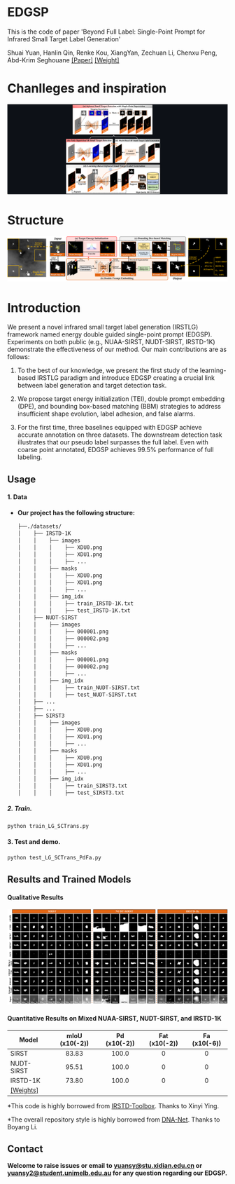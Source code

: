 # EDGSP
This is the code of paper 'Beyond Full Label: Single-Point Prompt for Infrared Small Target Label Generation'

Shuai Yuan, Hanlin Qin, Renke Kou, XiangYan, Zechuan Li, Chenxu Peng, Abd-Krim Seghouane [[Paper]](https://www.arxiv.org/abs/2408.08191) [[Weight]](https://drive.google.com/file/d/1zYgTwFDy-cXIfnaaln8fkeW8Z_7-yf4u/view?usp=sharing)

# Chanlleges and inspiration   
![Image text](https://github.com/xdFai/EDGSP/blob/main/Figure/Fig04.png)


# Structure
![Image text](https://github.com/xdFai/EDGSP/blob/main/Figure/Fig02.png)


# Introduction

We present a novel infrared small target label generation (IRSTLG) framework named energy double guided single-point prompt (EDGSP). Experiments on both public (e.g., NUAA-SIRST, NUDT-SIRST, IRSTD-1K) demonstrate the effectiveness of our method. Our main contributions are as follows:

1. To the best of our knowledge, we present the first study of the learning-based IRSTLG paradigm and introduce EDGSP creating a crucial link between label generation and target detection task.

2. We propose target energy initialization (TEI), double prompt embedding (DPE), and bounding box-based matching (BBM) strategies to address insufficient shape evolution, label adhesion, and false alarms.

3. For the first time, three baselines equipped with EDGSP achieve accurate annotation on three datasets. The downstream detection task illustrates that our pseudo label surpasses the full label. Even with coarse point annotated, EDGSP achieves 99.5% performance of full labeling.

## Usage

#### 1. Data

* **Our project has the following structure:**
  ```
  ├──./datasets/
  │    ├── IRSTD-1K
  │    │    ├── images
  │    │    │    ├── XDU0.png
  │    │    │    ├── XDU1.png
  │    │    │    ├── ...
  │    │    ├── masks
  │    │    │    ├── XDU0.png
  │    │    │    ├── XDU1.png
  │    │    │    ├── ...
  │    │    ├── img_idx
  │    │    │    ├── train_IRSTD-1K.txt
  │    │    │    ├── test_IRSTD-1K.txt
  │    ├── NUDT-SIRST
  │    │    ├── images
  │    │    │    ├── 000001.png
  │    │    │    ├── 000002.png
  │    │    │    ├── ...
  │    │    ├── masks
  │    │    │    ├── 000001.png
  │    │    │    ├── 000002.png
  │    │    │    ├── ...
  │    │    ├── img_idx
  │    │    │    ├── train_NUDT-SIRST.txt
  │    │    │    ├── test_NUDT-SIRST.txt
  │    ├── ...
  │    ├── ...
  │    ├── SIRST3
  │    │    ├── images
  │    │    │    ├── XDU0.png
  │    │    │    ├── XDU1.png
  │    │    │    ├── ...
  │    │    ├── masks
  │    │    │    ├── XDU0.png
  │    │    │    ├── XDU1.png
  │    │    │    ├── ...
  │    │    ├── img_idx
  │    │    │    ├── train_SIRST3.txt
  │    │    │    ├── test_SIRST3.txt
  
  ```
##### 2. Train.
```bash
python train_LG_SCTrans.py
```

#### 3. Test and demo.
```bash
python test_LG_SCTrans_PdFa.py
```

## Results and Trained Models

#### Qualitative Results
![Image text](https://github.com/xdFai/EDGSP/blob/main/Figure/Fig03.png)




#### Quantitative Results on Mixed NUAA-SIRST, NUDT-SIRST, and IRSTD-1K

| Model         | mIoU (x10(-2)) | Pd (x10(-2))| Fat (x10(-2))| Fa (x10(-6))|
| ------------- |:-------------:|:-----:|:-----:|:-----:|
| SIRST         | 83.83  |  100.0 | 0 | 0 |
| NUDT-SIRST    | 95.51  |  100.0 | 0 | 0 |
| IRSTD-1K      | 73.80  |  100.0 | 0 | 0 |
| [[Weights]](https://drive.google.com/file/d/1zYgTwFDy-cXIfnaaln8fkeW8Z_7-yf4u/view?usp=sharing)|


*This code is highly borrowed from [IRSTD-Toolbox](https://github.com/XinyiYing/BasicIRSTD). Thanks to Xinyi Ying.

*The overall repository style is highly borrowed from [DNA-Net](https://github.com/YeRen123455/Infrared-Small-Target-Detection). Thanks to Boyang Li.


## Contact
**Welcome to raise issues or email to [yuansy@stu.xidian.edu.cn](yuansy@stu.xidian.edu.cn) or [yuansy2@student.unimelb.edu.au](yuansy2@student.unimelb.edu.au) for any question regarding our EDGSP.**

